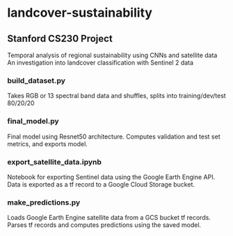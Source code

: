 # landcover-sustainability
## Stanford CS230 Project 
Temporal analysis of regional sustainability using CNNs and satellite data 
An investigation into landcover classification with Sentinel 2 data

### build_dataset.py
Takes RGB or 13 spectral band data and shuffles, splits into training/dev/test 80/20/20

### final_model.py
Final model using Resnet50 architecture. Computes validation and test set metrics, and exports model.

### export_satellite_data.ipynb
Notebook for exporting Sentinel data using the Google Earth Engine API. Data is exported as a tf record to a Google Cloud Storage bucket.

### make_predictions.py
Loads Google Earth Engine satellite data from a GCS bucket tf records. Parses tf records and computes predictions using the saved model.
